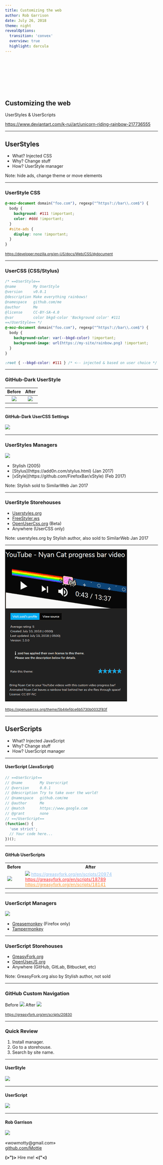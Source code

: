 ```yaml
---
title: Customizing the web
author: Rob Garrison
date: July 26, 2018
theme: night
revealOptions:
  transition: 'convex'
  overview: true
  highlight: darcula
---
```

<!-- .slide: data-background="url(https://raw.githubusercontent.com/Mottie/Presentations/master/customizing-the-web/unicorn_riding_rainbow_by_k_rui-d3lmuln.gif) no-repeat center 10%" -->

<style>
/* First slide */
#customizing-the-web { margin-top: 150px; }
.reveal .backgrounds .slide-background:first-child { background-size: 30% auto !important; }
.reveal h2, .reveal p, .reveal a { text-shadow:1px 1px 2px #000, 0 0 1em #000, 0 0 0.2em #000; }
.reveal a.smallest { font-size:.5em; bottom: -100px; }
/* rest of the slides */
.reveal section img { background: transparent; border-color: #333; }
.reveal table tbody th { width: 50%; text-align: center; font-size: 30px; border-color: #333; }
.reveal table tbody td { width: 50%; text-align: center; vertical-align: top; line-height: .4em; }
.line-through.visible { text-decoration: line-through; }
.reveal strong { color: #555; font-size: .7em; }
</style>

## Customizing the web

UserStyles & UserScripts

<a href="https://www.deviantart.com/k-rui/art/unicorn-riding-rainbow-217736555" class="smallest">https://www.deviantart.com/k-rui/art/unicorn-riding-rainbow-217736555</a>

---
<!-- .slide: data-background="#222" -->

## UserStyles

- What? Injected CSS
- Why? Change stuff
- How? UserStyle manager

Note: hide ads, change theme or move elements

---

### UserStyle CSS

```css
@-moz-document domain("foo.com"), regexp("^https?://bar\\.com$") {
  body {
    background: #111 !important;
    color: #ddd !important;
  }
  #site-ads {
    display: none !important;
  }
}
```

<small>https://developer.mozilla.org/en-US/docs/Web/CSS/@document</small>

---

### UserCSS (CSS/Stylus)

```css
/* ==UserStyle==
@name        My UserStyle
@version     v0.0.1
@description Make everything rainbows!
@namespace   github.com/me
@author      Me
@license     CC-BY-SA-4.0
@var         color bkgd-color 'Background color' #111
==/UserStyle== */
@-moz-document domain("foo.com"), regexp("^https?://bar\\.com$") {
  body {
    background-color: var(--bkgd-color) !important;
    background-image: url(https://my-site/rainbow.png) !important;
  }
}
```

```css
:root { --bkgd-color: #111 } /* <-- injected & based on user choice */
```

---

<!-- .slide: data-background="#222" -->

### GitHub-Dark UserStyle

| Before | After |
|:------:|:-----:|
| ![](https://raw.githubusercontent.com/Mottie/Presentations/master/customizing-the-web/userstyle-before.png) | ![](https://raw.githubusercontent.com/Mottie/Presentations/master/customizing-the-web/userstyle-after.png) |

---

#### GitHub-Dark UserCSS Settings

![](https://raw.githubusercontent.com/Mottie/Presentations/master/customizing-the-web/github-dark-settings.png)

---

### UserStyles Managers

![](https://raw.githubusercontent.com/Mottie/Presentations/master/customizing-the-web/userstyle-support.png)

<ul>
  <li>
    <span>Stylish (2005)</span> <!-- .element: class="fragment highlight-red line-through" data-fragment-index="4" -->
  </li> <!-- .element: class="fragment" data-fragment-index="1" -->
  <li>[Stylus](https://add0n.com/stylus.html) (Jan 2017)</li> <!-- .element: class="fragment" data-fragment-index="2" -->
  <li>[xStyle](https://github.com/FirefoxBar/xStyle) (Feb 2017)</li> <!-- .element: class="fragment" data-fragment-index="3" -->
</ul>

Note: Stylish sold to SimilarWeb Jan 2017

---

### UserStyle Storehouses

- [Userstyles.org](https://userstyles.org)
- [FreeStyler.ws](https://freestyler.ws/)
- [OpenUserCss.org](https://openusercss.org/) (Beta)
- Anywhere (UserCSS only)

Note: userstyles.org by Stylish author, also sold to SimilarWeb Jan 2017

---

![](nyan-cat-progress.gif)

<small>https://openusercss.org/theme/5b44efdce6b5730b0032f83f</small>

---

## UserScripts

- What? Injected JavaScript
- Why? Change stuff
- How? UserScript manager

---

#### UserScript (JavaScript)

```js
// ==UserScript==
// @name        My Userscript
// @version     0.0.1
// @description Try to take over the world!
// @namespace   github.com/me
// @author      Me
// @match       https://www.google.com
// @grant       none
// ==/UserScript==
(function() {
  'use strict';
  // Your code here...
})();
```

---

#### GitHub UserScripts

<table>
<tr>
  <th>Before</th>
  <th>After</th>
</tr>
<tr>
  <td><img src="https://raw.githubusercontent.com/Mottie/Presentations/master/customizing-the-web/userscript1-before.png"></td>
  <td>
    <img src="https://raw.githubusercontent.com/Mottie/Presentations/master/customizing-the-web/userscript1-after.png">
    <a href="https://greasyfork.org/en/scripts/20974" style="font-size:14px; color: #91C0F0;">https://greasyfork.org/en/scripts/20974</a>
    <a href="https://greasyfork.org/en/scripts/18789" style="font-size:14px; color: #FF3230;">https://greasyfork.org/en/scripts/18789</a>
    <a href="https://greasyfork.org/en/scripts/18141" style="font-size:14px; color: #FB9632;">https://greasyfork.org/en/scripts/18141</a>
  </td>
</tr>
</table>

---

### UserScript Managers

![](https://raw.githubusercontent.com/Mottie/Presentations/master/customizing-the-web/userscript-support.png)

- [Greasemonkey](https://www.greasespot.net/) (Firefox only)
- [Tampermonkey](https://tampermonkey.net/)

---

### UserScript Storehouses

- [GreasyFork.org](https://greasyfork.org)
- [OpenUserJS.org](https://openuserjs.org)
- Anywhere (GitHub, GitLab, Bitbucket, etc)

Note: GreasyFork.org also by Stylish author, not sold

---

### GitHub Custom Navigation

Before ![](https://raw.githubusercontent.com/Mottie/Presentations/master/customizing-the-web/userscript2-before.png)
After  ![](https://raw.githubusercontent.com/Mottie/Presentations/master/customizing-the-web/userscript2-after.png)

<small>https://greasyfork.org/en/scripts/20830</small>

---

### Quick Review

1. Install manager.
2. Go to a storehouse.
3. Search by site name.

---

#### UserStyle

![](https://raw.githubusercontent.com/Mottie/Presentations/master/customizing-the-web/stylus.gif)

---

#### UserScript

![](https://raw.githubusercontent.com/Mottie/Presentations/master/customizing-the-web/tampermonkey.gif)

---

#### Rob Garrison

![](https://raw.githubusercontent.com/Mottie/Presentations/master/customizing-the-web/avatar.png)

&#x00ab;w&#x006f;wm&#111;&#x0074;&#116;y&#x40;&#103;m&#x0061;il&#46;c&#111;m&#187;
<br>
[github.com/Mottie](https://github.com/Mottie)

<strong>(&gt;")&gt;</strong> Hire me! <strong>&lt;("&lt;)</strong>
